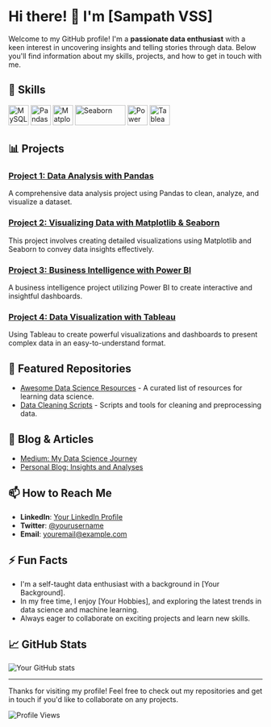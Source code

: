 # Hi there! 👋 I'm [Sampath VSS]

Welcome to my GitHub profile! I'm a **passionate data enthusiast** with a keen interest in uncovering insights and telling stories through data. Below you'll find information about my skills, projects, and how to get in touch with me.

## 🚀 Skills

<p align="left">
  <img src="https://img.icons8.com/color/48/000000/mysql-logo.png" alt="MySQL" width="40" height="40"/> 
  <img src="https://pandas.pydata.org/static/img/pandas_white.svg" alt="Pandas" width="40" height="40"/> 
  <img src="https://matplotlib.org/_static/images/logo2.svg" alt="Matplotlib" width="40" height="40"/>
  <img src="https://seaborn.pydata.org/_static/logo-wide-lightbg.svg" alt="Seaborn" width="100" height="40"/>
  <img src="https://img.icons8.com/color/48/000000/power-bi.png" alt="Power BI" width="40" height="40"/> 
  <img src="https://img.icons8.com/color/48/000000/tableau-software.png" alt="Tableau" width="40" height="40"/>
</p>

## 📊 Projects

### [Project 1: Data Analysis with Pandas](https://github.com/yourusername/project1)
A comprehensive data analysis project using Pandas to clean, analyze, and visualize a dataset.

### [Project 2: Visualizing Data with Matplotlib & Seaborn](https://github.com/yourusername/project2)
This project involves creating detailed visualizations using Matplotlib and Seaborn to convey data insights effectively.

### [Project 3: Business Intelligence with Power BI](https://github.com/yourusername/project3)
A business intelligence project utilizing Power BI to create interactive and insightful dashboards.

### [Project 4: Data Visualization with Tableau](https://github.com/yourusername/project4)
Using Tableau to create powerful visualizations and dashboards to present complex data in an easy-to-understand format.

## 🌟 Featured Repositories

- [Awesome Data Science Resources](https://github.com/yourusername/awesome-data-science) - A curated list of resources for learning data science.
- [Data Cleaning Scripts](https://github.com/yourusername/data-cleaning-scripts) - Scripts and tools for cleaning and preprocessing data.

## 📝 Blog & Articles

- [Medium: My Data Science Journey](https://medium.com/@yourusername)
- [Personal Blog: Insights and Analyses](https://yourblog.com)

## 📫 How to Reach Me

- **LinkedIn**: [Your LinkedIn Profile](https://linkedin.com/in/yourusername)
- **Twitter**: [@yourusername](https://twitter.com/yourusername)
- **Email**: [youremail@example.com](mailto:youremail@example.com)

## ⚡ Fun Facts

- I'm a self-taught data enthusiast with a background in [Your Background].
- In my free time, I enjoy [Your Hobbies], and exploring the latest trends in data science and machine learning.
- Always eager to collaborate on exciting projects and learn new skills.

## 📈 GitHub Stats

![Your GitHub stats](https://github-readme-stats.vercel.app/api?username=SampathVSS&show_icons=true&theme=radical)

---

Thanks for visiting my profile! Feel free to check out my repositories and get in touch if you'd like to collaborate on any projects.

![Profile Views](https://gpvc.arturio.dev/yourusername)
